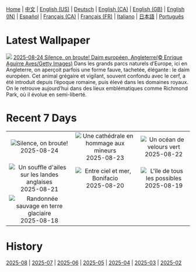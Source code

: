 [Home](../README.md) | [中文](zh-CN.md) | [English (US)](en-US.md) | [Deutsch](de-DE.md) | [English (CA)](en-CA.md) | [English (GB)](en-GB.md) | [English (IN)](en-IN.md) | [Español](es-ES.md) | [Français (CA)](fr-CA.md) | [Français (FR)](fr-FR.md) | [Italiano](it-IT.md) | [日本語](ja-JP.md) | [Português](pt-BR.md)

# Latest Wallpaper
![](https://www.bing.com/th?id=OHR.CervusDama_FR-CA0373208041_UHD.jpg)
[2025-08-24 Silence, on broute! Daim européen, Angleterre(© Enrique Aguirre Aves/Getty Images)](https://www.bing.com/th?id=OHR.CervusDama_FR-CA0373208041_UHD.jpg)
Dans les grands parcs naturels d’Europe, ici en Angleterre, on aperçoit parfois une forme fauve, tachetée, élégante : le daim européen. Cet animal grégaire et vigilant, souvent confondu avec le cerf, a été introduit depuis l’époque romaine, puis élevé dans les domaines royaux. On le retrouve aujourd’hui dans des lieux emblématiques comme Richmond Park, où il évolue en semi-liberté.

# Recent 7 Days
|  |  |  |
|:---:|:---:|:---:|
| ![](https://www.bing.com/th?id=OHR.CervusDama_FR-CA0373208041_400x240.jpg "Silence, on broute!") 2025-08-24 | ![](https://www.bing.com/th?id=OHR.SaintBarbaras_FR-CA8370632237_400x240.jpg "Une cathédrale en hommage aux mineurs") 2025-08-23 | ![](https://www.bing.com/th?id=OHR.PalouseWA_FR-CA7470157507_400x240.jpg "Un océan de velours vert") 2025-08-22 |
| ![](https://www.bing.com/th?id=OHR.WheatearBird_FR-CA7419271130_400x240.jpg "Un souffle d'ailes sur les landes anglaises") 2025-08-21 | ![](https://www.bing.com/th?id=OHR.CitadelBonifacio_FR-CA7298120070_400x240.jpg "Entre ciel et mer, Bonifacio") 2025-08-20 | ![](https://www.bing.com/th?id=OHR.VanIsland_FR-CA6726898164_400x240.jpg "L'île de tous les possibles") 2025-08-19 |
| ![](https://www.bing.com/th?id=OHR.AvalancheLake_FR-CA6587047706_400x240.jpg "Randonnée sauvage en terre glaciaire") 2025-08-18 |  |  |

# History
[2025-08](../archives/wallpaper/fr-CA/w_2025_08.md) | [2025-07](../archives/wallpaper/fr-CA/w_2025_07.md) | [2025-06](../archives/wallpaper/fr-CA/w_2025_06.md) | [2025-05](../archives/wallpaper/fr-CA/w_2025_05.md) | [2025-04](../archives/wallpaper/fr-CA/w_2025_04.md) | [2025-03](../archives/wallpaper/fr-CA/w_2025_03.md) | [2025-02](../archives/wallpaper/fr-CA/w_2025_02.md)
